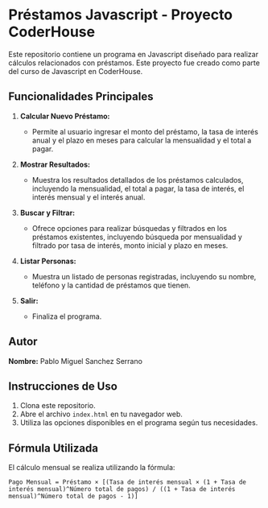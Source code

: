# Préstamos Javascript - Proyecto CoderHouse

Este repositorio contiene un programa en Javascript diseñado para realizar cálculos relacionados con préstamos. Este proyecto fue creado como parte del curso de Javascript en CoderHouse.

## Funcionalidades Principales

1. **Calcular Nuevo Préstamo:**
   - Permite al usuario ingresar el monto del préstamo, la tasa de interés anual y el plazo en meses para calcular la mensualidad y el total a pagar.

2. **Mostrar Resultados:**
   - Muestra los resultados detallados de los préstamos calculados, incluyendo la mensualidad, el total a pagar, la tasa de interés, el interés mensual y el interés anual.

3. **Buscar y Filtrar:**
   - Ofrece opciones para realizar búsquedas y filtrados en los préstamos existentes, incluyendo búsqueda por mensualidad y filtrado por tasa de interés, monto inicial y plazo en meses.

4. **Listar Personas:**
   - Muestra un listado de personas registradas, incluyendo su nombre, teléfono y la cantidad de préstamos que tienen.

5. **Salir:**
   - Finaliza el programa.

## Autor

**Nombre:** Pablo Miguel Sanchez Serrano

## Instrucciones de Uso

1. Clona este repositorio.
2. Abre el archivo `index.html` en tu navegador web.
3. Utiliza las opciones disponibles en el programa según tus necesidades.

## Fórmula Utilizada

El cálculo mensual se realiza utilizando la fórmula:

```plaintext
Pago Mensual = Préstamo × [(Tasa de interés mensual × (1 + Tasa de interés mensual)^Número total de pagos) / ((1 + Tasa de interés mensual)^Número total de pagos - 1)]
